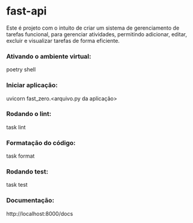 # fast-api
Este é projeto com o intuito de criar um sistema de gerenciamento de tarefas funcional, para gerenciar atividades, permitindo adicionar, editar, excluir e visualizar tarefas de forma eficiente.

### Ativando o ambiente virtual:
poetry shell

### Iniciar aplicação:
uvicorn fast_zero.<arquivo.py da aplicação>

### Rodando o lint:
task lint

### Formatação do código:
task format

### Rodando test:
task test

### Documentação:
http://localhost:8000/docs